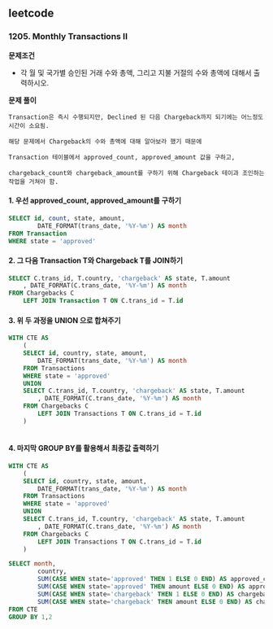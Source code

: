 ## leetcode 
### 1205. Monthly Transactions II
**문제조건**
- 각 월 및 국가별 승인된 거래 수와 총액, 그리고 지불 거절의 수와 총액에 대해서 출력하시오.

**문제 풀이** 
```
Transaction은 즉시 수행되지만, Declined 된 다음 Chargeback까지 되기에는 어느정도 시간이 소요됨. 

해당 문제에서 Chargeback의 수와 총액에 대해 알아보라 했기 때문에

Transaction 테이블에서 approved_count, approved_amount 값을 구하고, 

chargeback_count와 chargeback_amount를 구하기 위해 Chargeback 테이과 조인하는 작업을 거쳐야 함.
```
 
#### 1. 우선 approved_count, approved_amount를 구하기 
```sql
SELECT id, count, state, amount,
		DATE_FORMAT(trans_date, '%Y-%m') AS month 
FROM Transaction 
WHERE state = 'approved'
 ```


#### 2. 그 다음 Transaction T와 Chargeback T를 JOIN하기
```sql
SELECT C.trans_id, T.country, 'chargeback' AS state, T.amount
	, DATE_FORMAT(C.trans_date, '%Y-%m') AS month 
FROM Chargebacks C 
	LEFT JOIN Transaction T ON C.trans_id = T.id
```

#### 3. 위 두 과정을 UNION 으로 합쳐주기 
```sql
WITH CTE AS
	(
	SELECT id, country, state, amount,
		DATE_FORMAT(trans_date, '%Y-%m') AS month
	FROM Transactions
	WHERE state = 'approved'
	UNION
    SELECT C.trans_id, T.country, 'chargeback' AS state, T.amount
        , DATE_FORMAT(C.trans_date, '%Y-%m') AS month 
    FROM Chargebacks C 
        LEFT JOIN Transactions T ON C.trans_id = T.id
	)
 
```

#### 4. 마지막 GROUP BY를 활용해서 최종값 출력하기 
```sql
WITH CTE AS
	(
	SELECT id, country, state, amount,
		DATE_FORMAT(trans_date, '%Y-%m') AS month
	FROM Transactions
	WHERE state = 'approved'
	UNION
    SELECT C.trans_id, T.country, 'chargeback' AS state, T.amount
        , DATE_FORMAT(C.trans_date, '%Y-%m') AS month 
    FROM Chargebacks C 
        LEFT JOIN Transactions T ON C.trans_id = T.id
	)

SELECT month,
		country,
        SUM(CASE WHEN state='approved' THEN 1 ELSE 0 END) AS approved_count,
        SUM(CASE WHEN state='approved' THEN amount ELSE 0 END) AS approved_amount,
        SUM(CASE WHEN state='chargeback' THEN 1 ELSE 0 END) AS chargeback_count,
        SUM(CASE WHEN state='chargeback' THEN amount ELSE 0 END) AS chargeback_amount 
FROM CTE
GROUP BY 1,2
```
